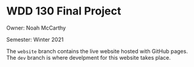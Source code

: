 # WDD 130 Final Project
Owner: Noah McCarthy

Semester: Winter 2021

The `website` branch contains the live website hosted with GitHub pages. The `dev` branch is where develpment for this website takes place.
